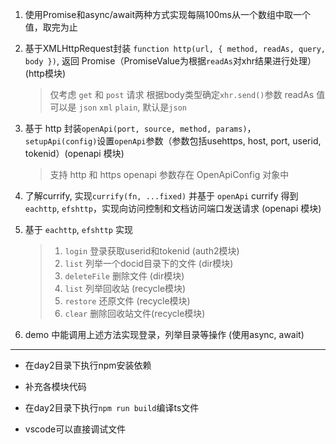 1. 使用Promise和async/await两种方式实现每隔100ms从一个数组中取一个值，取完为止

2. 基于XMLHttpRequest封装 `function http(url, { method, readAs, query, body })`, 返回 Promise（PromiseValue为根据`readAs`对xhr结果进行处理）(http模块)

    > 仅考虑 `get` 和 `post` 请求
    > 根据body类型确定`xhr.send()`参数
    > readAs 值可以是 `json` `xml` `plain`, 默认是`json`

3. 基于 http 封装`openApi(port, source, method, params)`，`setupApi(config)`设置`openApi`参数（参数包括usehttps, host, port, userid, tokenid）(openapi 模块)

    > 支持 http 和 https
    > openapi 参数存在 OpenApiConfig 对象中

4. 了解currify, 实现`currify(fn, ...fixed)` 并基于 `openApi` currify 得到 `eachttp`, `efshttp`，实现向访问控制和文档访问端口发送请求 (openapi 模块)

5. 基于 `eachttp`, `efshttp` 实现 

    > 1. `login` 登录获取userid和tokenid (auth2模块)
    > 2. `list` 列举一个docid目录下的文件 (dir模块)
    > 3. `deleteFile` 删除文件 (dir模块)
    > 4. `list` 列举回收站 (recycle模块)
    > 5. `restore` 还原文件 (recycle模块)
    > 6. `clear` 删除回收站文件(recycle模块)

6. demo 中能调用上述方法实现登录，列举目录等操作 (使用async, await)

-----

* 在day2目录下执行npm安装依赖

* 补充各模块代码

* 在day2目录下执行`npm run build`编译ts文件

* vscode可以直接调试文件